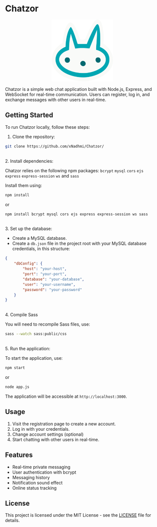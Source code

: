 # Chatzor

<p align="center">
<img src="public/assets/logo/logo.svg" alt="Chatzor Logo" width="200" height="200">
</p>

Chatzor is a simple web chat application built with Node.js, Express, and WebSocket for real-time communication. Users can register, log in, and exchange messages with other users in real-time.

## Getting Started

To run Chatzor locally, follow these steps:

1. Clone the repository:

```bash
git clone https://github.com/xNadhmi/Chatzor/
```

<br>
2. Install dependencies:

Chatzor relies on the following npm packages: `bcrypt` `mysql` `cors` `ejs` `express` `express-session` `ws` and `sass`

Install them using:

```bash
npm install
```

or

```bash
npm install bcrypt mysql cors ejs express express-session ws sass
```

<br>
3. Set up the database:

- Create a MySQL database.
- Create a `db.json` file in the project root with your MySQL database credentials, in this structure:

```json
{
	"dbConfig": {
		"host": "your-host",
		"port": "your-port",
		"database": "your-database",
		"user": "your-username",
		"password": "your-password"
	}
}
```

<br>
4. Compile Sass

You will need to recompile Sass files, use:

```bash
sass --watch sass:public/css
```

<br>
5. Run the application:

To start the application, use:

```bash
npm start
```

or

```bash
node app.js
```

The application will be accessible at `http://localhost:3000`.

## Usage

1. Visit the registration page to create a new account.
2. Log in with your credentials.
3. Change account settings (optional)
4. Start chatting with other users in real-time.

## Features

- Real-time private messaging
- User authentication with bcrypt
- Messaging history
- Notification sound effect
- Online status tracking

## License

This project is licensed under the MIT License - see the [LICENSE](LICENSE) file for details.